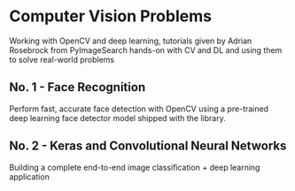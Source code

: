 # Computer Vision Problems
Working with OpenCV and deep learning, tutorials given by Adrian Rosebrock from PyImageSearch
hands-on with CV and DL and using them to solve real-world problems

## No. 1 - Face Recognition
Perform fast, accurate face detection with OpenCV using a pre-trained deep learning face detector model shipped with the library.
## No. 2 - Keras and Convolutional Neural Networks
Building a complete end-to-end image classification + deep learning application
